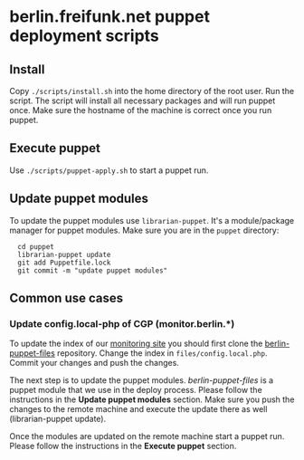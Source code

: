 # berlin.freifunk.net puppet deployment scripts

## Install

Copy `./scripts/install.sh` into the home directory of the root user. Run the
script. The script will install all necessary packages and will run puppet once.
Make sure the hostname of the machine is correct once you run puppet.

## Execute puppet

Use `./scripts/puppet-apply.sh` to start a puppet run.

## Update puppet modules

To update the puppet modules use `librarian-puppet`. It's a module/package
manager for puppet modules. Make sure you are in the `puppet` directory:

```
  cd puppet
  librarian-puppet update
  git add Puppetfile.lock
  git commit -m "update puppet modules"
```

## Common use cases

### Update config.local-php of CGP (monitor.berlin.*)

To update the index of our [monitoring site](http://monitor.berlin.freifunk.net)
you should first clone the [berlin-puppet-files](https://github.com/freifunk/berlin-puppet-files)
repository. Change the index in `files/config.local.php`. Commit your changes
and push the changes.

The next step is to update the puppet modules. *berlin-puppet-files* is a puppet
module that we use in the deploy process. Please follow the instructions in the
**Update puppet modules** section. Make sure you push the changes to the remote machine
and execute the update there as well (librarian-puppet update).

Once the modules are updated on the remote machine start a puppet run. Please
follow the instructions in the **Execute puppet** section.
